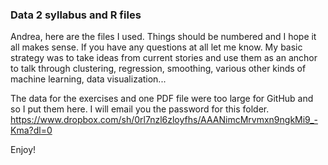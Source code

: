 ### Data 2 syllabus and R files

Andrea, here are the files I used. Things should be numbered and I hope it all makes sense. If you have any questions at all let me know. My basic strategy was to take ideas from current stories and use them as an anchor to talk through clustering, regression, smoothing, various other kinds of machine learning, data visualization... 

The data for the exercises and one PDF file were too large for GitHub and so I put them here. I will email you the password for this folder. https://www.dropbox.com/sh/0rl7nzl6zloyfhs/AAANimcMrvmxn9ngkMi9_-Kma?dl=0

Enjoy!

